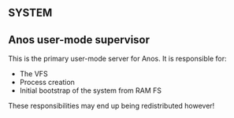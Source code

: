 ## SYSTEM

## Anos user-mode supervisor

This is the primary user-mode server for Anos. It is responsible for:

* The VFS
* Process creation
* Initial bootstrap of the system from RAM FS

These responsibilities may end up being redistributed however!
